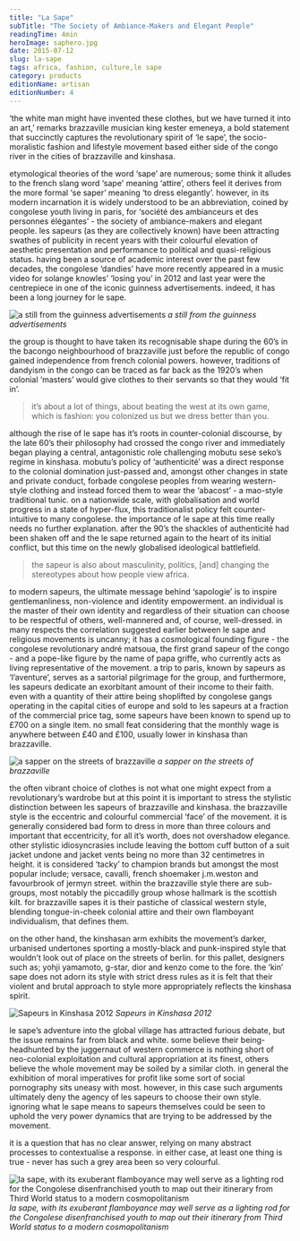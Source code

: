 ```yaml
---
title: "La Sape"
subTitle: "The Society of Ambiance-Makers and Elegant People"
readingTime: 4min
heroImage: saphero.jpg
date: 2015-07-12
slug: la-sape
tags: africa, fashion, culture,le sape
category: products
editionName: artisan
editionNumber: 4
---
```


‘the white man might have invented these clothes, but we have turned it into an art,’ remarks brazzaville musician king kester emeneya, a bold statement that succinctly captures the revolutionary spirit of ‘le sape’, the socio-moralistic fashion and lifestyle movement based either side of the congo river in the cities of brazzaville and kinshasa.

etymological theories of the word ‘sape’ are numerous; some think it alludes to the french slang word ‘sape' meaning ‘attire’, others feel it derives from the more formal ‘se saper’ meaning ‘to dress elegantly’. however, in its modern incarnation it is widely understood to be an abbreviation, coined by congolese youth living in paris, for ‘société des ambianceurs et des personnes élégantes’ - the society of ambiance-makers and elegant people. les sapeurs (as they are collectively known) have been attracting swathes of publicity in recent years with their colourful elevation of aesthetic presentation and performance to political and quasi-religious status. having been a source of academic interest over the past few decades, the congolese ‘dandies’ have more recently appeared in a music video for solange knowles’ ‘losing you’ in 2012 and last year were the centrepiece in one of the iconic guinness advertisements. indeed, it has been a long journey for le sape.

![a still from the guinness advertisements](https://s3-eu-west-1.amazonaws.com/meta.hevnly.com/images/on-12-7-2015/guinness.jpg)
*a still from the guinness advertisements*

the group is thought to have taken its recognisable shape during the 60’s in the bacongo neighbourhood of brazzaville just before the republic of congo gained independence from french colonial powers. however, traditions of dandyism in the congo can be traced as far back as the 1920’s when colonial ‘masters’ would give clothes to their servants so that they would ‘fit in’.

>it’s about a lot of things, about beating the west at its own game, which is fashion: you colonized us but we dress better than you.

although the rise of le sape has it’s roots in counter-colonial discourse, by the late 60’s their philosophy had crossed the congo river and immediately began playing a central, antagonistic role challenging mobutu sese seko’s regime in kinshasa. mobutu’s policy of ‘authenticité’ was a direct response to the colonial domination just-passed and, amongst other changes in state and private conduct, forbade congolese peoples from wearing western-style clothing and instead forced them to wear the ‘abacost’ - a mao-style traditional tunic. on a nationwide scale, with globalisation and world progress in a state of hyper-flux, this traditionalist policy felt counter-intuitive to many congolese. the importance of le sape at this time really needs no further explanation. after the 90’s the shackles of authenticité had been shaken off and the le sape returned again to the heart of its initial conflict, but this time on the newly globalised ideological battlefield.

>the sapeur is also about masculinity, politics, [and] changing the stereotypes about how people view africa.

to modern sapeurs, the ultimate message behind ‘sapologie’ is to inspire gentlemanliness, non-violence and identity empowerment. an individual is the master of their own identity and regardless of their situation can choose to be respectful of others, well-mannered and, of course, well-dressed. in many respects the correlation suggested earlier between le sape and religious movements is uncanny; it has a cosmological founding figure - the congolese revolutionary andré matsoua, the first grand sapeur of the congo - and a pope-like figure by the name of papa griffe, who currently acts as living representative of the movement. a trip to paris, known by sapeurs as ‘l’aventure’, serves as a sartorial pilgrimage for the group, and furthermore, les sapeurs dedicate an exorbitant amount of their income to their faith. even with a quantity of their attire being shoplifted by congolese gangs operating in the capital cities of europe and sold to les sapeurs at a fraction of the commercial price tag, some sapeurs have been known to spend up to £700 on a single item. no small feat considering that the monthly wage is anywhere between £40 and £100, usually lower in kinshasa than brazzaville.

![a sapper on the streets of brazzaville](https://s3-eu-west-1.amazonaws.com/meta.hevnly.com/images/on-12-7-2015/braz.jpg)
*a sapper on the streets of brazzaville*

the often vibrant choice of clothes is not what one might expect from a revolutionary’s wardrobe but at this point it is important to stress the stylistic distinction between les sapeurs of brazzaville and kinshasa. the brazzaville style is the eccentric and colourful commercial ‘face’ of the movement. it is generally considered bad form to dress in more than three colours and important that eccentricity, for all it’s worth, does not overshadow elegance. other stylistic idiosyncrasies include leaving the bottom cuff button of a suit jacket undone and jacket vents being no more than 32 centimetres in height. it is considered ‘tacky’ to champion brands but amongst the most popular include; versace, cavalli, french shoemaker j.m.weston and favourbrook of jermyn street. within the brazzaville style there are sub-groups, most notably the piccadilly group whose hallmark is the scottish kilt. for brazzaville sapes it is their pastiche of classical western style, blending tongue-in-cheek colonial attire and their own flamboyant individualism, that defines them.

on the other hand, the kinshasan arm exhibits the movement’s darker, urbanised undertones sporting a mostly-black and punk-inspired style that wouldn’t look out of place on the streets of berlin. for this pallet, designers such as; yohji yamamoto, g-star, dior and kenzo come to the fore. the ‘kin’ sape does not adorn its style with strict dress rules as it is felt that their violent and brutal approach to style more appropriately reflects the kinshasa spirit.

![Sapeurs in Kinshasa 2012](https://s3-eu-west-1.amazonaws.com/meta.hevnly.com/images/on-12-7-2015/k-7.jpg)
*Sapeurs in Kinshasa 2012*

le sape’s adventure into the global village has attracted furious debate, but the issue remains far from black and white. some believe their being-headhunted by the juggernaut of western commerce is nothing short of neo-colonial exploitation and cultural appropriation at its finest, others believe the whole movement may be soiled by a similar cloth. in general the exhibition of moral imperatives for profit like some sort of social pornography sits uneasy with most. however, in this case such arguments ultimately deny the agency of les sapeurs to choose their own style. ignoring what le sape means to sapeurs themselves could be seen to uphold the very power dynamics that are trying to be addressed by the movement.

it is a question that has no clear answer, relying on many abstract processes to contextualise a response. in either case, at least one thing is true - never has such a grey area been so very colourful.

![la sape, with its exuberant flamboyance may well serve as a lighting rod for the Congolese disenfranchised youth to map out their itinerary from Third World status to a modern cosmopolitanism](https://s3-eu-west-1.amazonaws.com/meta.hevnly.com/images/on-12-7-2015/sape.jpg)
*la sape, with its exuberant flamboyance may well serve as a lighting rod for the Congolese disenfranchised youth to map out their itinerary from Third World status to a modern cosmopolitanism*
